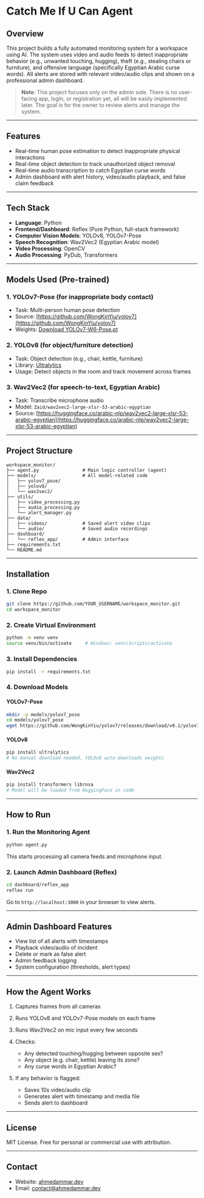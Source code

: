 # Catch Me If U  Can Agent

## Overview

This project builds a fully automated monitoring system for a workspace using AI. The system uses video and audio feeds to detect inappropriate behavior (e.g., unwanted touching, hugging), theft (e.g., stealing chairs or furniture), and offensive language (specifically Egyptian Arabic curse words). All alerts are stored with relevant video/audio clips and shown on a professional admin dashboard.

> **Note**: This project focuses only on the admin side. There is no user-facing app, login, or registration yet, all will be easily implemented later. The goal is for the owner to review alerts and manage the system.

---

## Features

* Real-time human pose estimation to detect inappropriate physical interactions
* Real-time object detection to track unauthorized object removal
* Real-time audio transcription to catch Egyptian curse words
* Admin dashboard with alert history, video/audio playback, and false claim feedback

---

## Tech Stack

* **Language**: Python
* **Frontend/Dashboard**: Reflex (Pure Python, full-stack framework)
* **Computer Vision Models**: YOLOv8, YOLOv7-Pose
* **Speech Recognition**: Wav2Vec2 (Egyptian Arabic model)
* **Video Processing**: OpenCV
* **Audio Processing**: PyDub, Transformers

---

## Models Used (Pre-trained)

### 1. YOLOv7-Pose (for inappropriate body contact)

* Task: Multi-person human pose detection
* Source: [https://github.com/WongKinYiu/yolov7](https://github.com/WongKinYiu/yolov7)
* Weights: [Download YOLOv7-W6-Pose.pt](https://github.com/WongKinYiu/yolov7/releases/download/v0.1/yolov7-w6-pose.pt)

### 2. YOLOv8 (for object/furniture detection)

* Task: Object detection (e.g., chair, kettle, furniture)
* Library: [Ultralytics](https://docs.ultralytics.com/)
* Usage: Detect objects in the room and track movement across frames

### 3. Wav2Vec2 (for speech-to-text, Egyptian Arabic)

* Task: Transcribe microphone audio
* Model: `Zaid/wav2vec2-large-xlsr-53-arabic-egyptian`
* Source: [https://huggingface.co/arabic-nlp/wav2vec2-large-xlsr-53-arabic-egyptian](https://huggingface.co/arabic-nlp/wav2vec2-large-xlsr-53-arabic-egyptian)

---

## Project Structure

```
workspace_monitor/
├── agent.py                # Main logic controller (agent)
├── models/                 # All model-related code
│   ├── yolov7_pose/
│   ├── yolov8/
│   └── wav2vec2/
├── utils/
│   ├── video_processing.py
│   ├── audio_processing.py
│   └── alert_manager.py
├── data/
│   ├── videos/             # Saved alert video clips
│   └── audio/              # Saved audio recordings
├── dashboard/
│   └── reflex_app/         # Admin interface
├── requirements.txt
└── README.md
```

---

## Installation

### 1. Clone Repo

```bash
git clone https://github.com/YOUR_USERNAME/workspace_monitor.git
cd workspace_monitor
```

### 2. Create Virtual Environment

```bash
python -m venv venv
source venv/bin/activate     # Windows: venv\Scripts\activate
```

### 3. Install Dependencies

```bash
pip install -r requirements.txt
```

### 4. Download Models

#### YOLOv7-Pose

```bash
mkdir -p models/yolov7_pose
cd models/yolov7_pose
wget https://github.com/WongKinYiu/yolov7/releases/download/v0.1/yolov7-w6-pose.pt
```

#### YOLOv8

```bash
pip install ultralytics
# No manual download needed, YOLOv8 auto-downloads weights
```

#### Wav2Vec2

```bash
pip install transformers librosa
# Model will be loaded from HuggingFace in code
```

---

## How to Run

### 1. Run the Monitoring Agent

```bash
python agent.py
```

This starts processing all camera feeds and microphone input.

### 2. Launch Admin Dashboard (Reflex)

```bash
cd dashboard/reflex_app
reflex run
```

Go to `http://localhost:3000` in your browser to view alerts.

---

## Admin Dashboard Features

* View list of all alerts with timestamps
* Playback video/audio of incident
* Delete or mark as false alert
* Admin feedback logging
* System configuration (thresholds, alert types)

---

## How the Agent Works

1. Captures frames from all cameras
2. Runs YOLOv8 and YOLOv7-Pose models on each frame
3. Runs Wav2Vec2 on mic input every few seconds
4. Checks:

   * Any detected touching/hugging between opposite sex?
   * Any object (e.g. chair, kettle) leaving its zone?
   * Any curse words in Egyptian Arabic?
5. If any behavior is flagged:

   * Saves 10s video/audio clip
   * Generates alert with timestamp and media file
   * Sends alert to dashboard

---

## License

MIT License. Free for personal or commercial use with attribution.

---
## Contact

* Website: [ahmedammar.dev](https://ahmedammar.dev)
* Email: [contact@ahmedammar.dev](mailto:contact@ahmedammar.dev)
